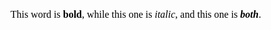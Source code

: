 <span
style="font-size:12pt;font-family:&quot;Times New Roman&quot;;color:#000000;font-weight:400">This
word is </span><span
style="font-size:12pt;font-family:&quot;Times New Roman&quot;;color:#000000;font-weight:700">bold</span><span
style="font-size:12pt;font-family:&quot;Times New Roman&quot;;color:#000000;font-weight:400">,
while this one is </span><span
style="font-size:12pt;font-family:&quot;Times New Roman&quot;;font-style:italic;color:#000000;font-weight:400">italic</span><span
style="font-size:12pt;font-family:&quot;Times New Roman&quot;;color:#000000;font-weight:400">,
and this one is </span><span
style="font-size:12pt;font-family:&quot;Times New Roman&quot;;font-style:italic;color:#000000;font-weight:700">both</span><span
style="font-size:12pt;font-family:&quot;Times New Roman&quot;;color:#000000;font-weight:400">.</span>

<div>

<span
style="font-size:12pt;font-family:&quot;Times New Roman&quot;;color:#000000;font-weight:400"> </span>

</div>
